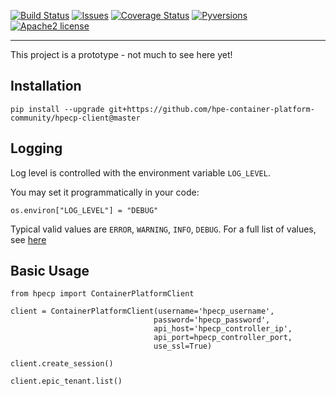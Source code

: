 [![Build Status](https://travis-ci.org/hpe-container-platform-community/hpecp-client.svg?branch=master)](https://travis-ci.org/hpe-container-platform-community/hpecp-client)
[![Issues](https://img.shields.io/github/issues/hpe-container-platform-community/hpecp-client/bug.svg)](https://github.com/hpe-container-platform-community/hpecp-client/issues?q=is%3Aissue+is%3Aopen+label%3A"bug")
[![Coverage Status](https://coveralls.io/repos/github/hpe-container-platform-community/hpecp-client/badge.svg?branch=master)](https://coveralls.io/github/hpe-container-platform-community/hpecp-client?branch=master)
[![Pyversions](https://img.shields.io/badge/Pyversions-2.7,%203.5,%203.6,%203.7-green.svg)](https://github.com/hpe-container-platform-community/hpecp-client/blob/master/tox.ini#L7)
[![Apache2 license](http://img.shields.io/badge/license-apache2-brightgreen.svg)](http://opensource.org/licenses/Apache-2.0)

----

This project is a prototype - not much to see here yet!

## Installation

```
pip install --upgrade git+https://github.com/hpe-container-platform-community/hpecp-client@master
```

## Logging

Log level is controlled with the environment variable `LOG_LEVEL`.

You may set it programmatically in your code:

```
os.environ["LOG_LEVEL"] = "DEBUG"
```

Typical valid values are `ERROR`, `WARNING`, `INFO`, `DEBUG`. For a full list of values, see [here](https://docs.python.org/3/library/logging.html#logging-levels)

## Basic Usage

```
from hpecp import ContainerPlatformClient

client = ContainerPlatformClient(username='hpecp_username', 
                                password='hpecp_password', 
                                api_host='hpecp_controller_ip', 
                                api_port=hpecp_controller_port,
                                use_ssl=True)

client.create_session()

client.epic_tenant.list()
```